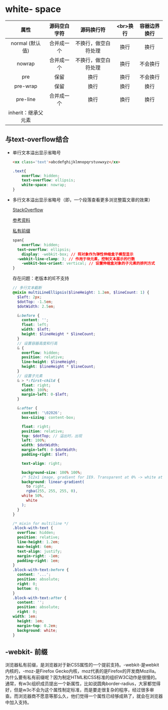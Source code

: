 # white- space

|        属性         | 源码空白字符 |      源码换行符      | \<br>换行 | 容器边界换行 |
| :-----------------: | :----------: | :------------------: | :-------: | :----------: |
|   normal (默认值)   |  合并成一个  | 不换行，做空白符处理 |   换行    |     换行     |
|       nowrap        |  合并成一个  | 不换行，做空白符处理 |   换行    |   不会换行   |
|         pre         |     保留     |         换行         |   换行    |   不会换行   |
|      pre-wrap       |     保留     |         换行         |   换行    |     换行     |
|      pre-line       |  合并成一个  |         换行         |   换行    |     换行     |
| inherit：继承父元素 |              |                      |           |              |



## 与text-overflow结合

- 单行文本溢出显示省略号

  ```html
  <xx class='text'>abcdefghijklmnopqrstuvwxyz</xx>
  ```

  ```css
  .text{
      overflow: hidden;
      text-overflow: ellipsis;
      white-space: nowrap;
  }
  ```

- 多行文本溢出显示省略号（即，一个段落查看更多浏览整篇文章的效果）

  [StackOverflow](https://stackoverflow.com/questions/3922739/limit-text-length-to-n-lines-using-css)
  
  [参考资料](https://www.cnblogs.com/hellman/p/5755376.html)
  
  [私有前缀](https://blog.csdn.net/jjting/article/details/38295441)
  
  ```css
  span{
      overflow: hidden;
    text-overflow: ellipsis;
      display: -webkit-box; // 将对象作为弹性伸缩盒子模型显示
    -webkit-line-clamp: 3; // 作用于块元素，控制文本展示的行数
      -webkit-box-orient: vertical; // 设置伸缩盒对象的子元素的排列方式 
  }
  ```
  
  存在问题：老版本的IE不支持
  
  ```scss
  // 多行文本截断
  @mixin multiLineEllipsis($lineHeight: 1.2em, $lineCount: 1) {
    $left: 2px;
    $dotTop: -1.5em;
    $dotWidth: 2.5em;
  
    &:before {
      content: '';
      float: left;
      width: $left;
      height: $lineHeight * $lineCount;
    }
    // 设置容器高度和行高
    & {
      overflow: hidden;
      position: relative;
      line-height: $lineHeight;
      height: $lineHeight * $lineCount;
    }
    // 设置子元素
    & > *:first-child {
      float: right;
      width: 100%;
      margin-left: 0-$left;
    }
  
    &:after {
      content: '\02026';
      box-sizing: content-box;
  
      float: right;
      position: relative;
      top: $dotTop; // 溢出时，出现
      left: 100%;
      width: $dotWidth;
      margin-left: 0-$dotWidth;
      padding-right: $left;
  
      text-align: right;
  
      background-size: 100% 100%;
      /* 512x1 image, gradient for IE9. Transparent at 0% -> white at 50% -> white at 100%.*/
      background: linear-gradient(
        to right,
        rgba(255, 255, 255, 0),
      white 50%,
        white
      );
    }
  }
  ```
  
  ```css
  /* mixin for multiline */
  .block-with-text {
    overflow: hidden;
    position: relative;
    line-height: 1.2em;
    max-height: 6em;
    text-align: justify;
    margin-right: -1em;
    padding-right: 1em;
  }
  .block-with-text:before {
    content: '...';
    position: absolute;
    right: 0;
    bottom: 0;
  }
  .block-with-text:after {
    content: '';
    position: absolute;
    right: 0;
  width: 1em;
    height: 1em;
    margin-top: 0.2em;
    background: white;
  }
  ```
  
  

## -webkit- 前缀

浏览器私有前缀，是浏览器对于新CSS属性的一个提前支持。-webkit-是webkit内核的，-moz-是Firefox Gecko内核，moz代表的是Firefox的开发商Mozilla。
为什么要有私有前缀呢？因为制定HTML和CSS标准的组织W3C动作是很慢的。通常，有w3c组织成员提出一个新属性，比如说圆角border-radius，大家都觉得好，但是w3c不会为这个属性制定标准，而是要走很复杂的程序，经过很多审查。而浏览器商不愿意等那么久，他们觉得一个属性已经够成熟了，就会在浏览器中加入支持。